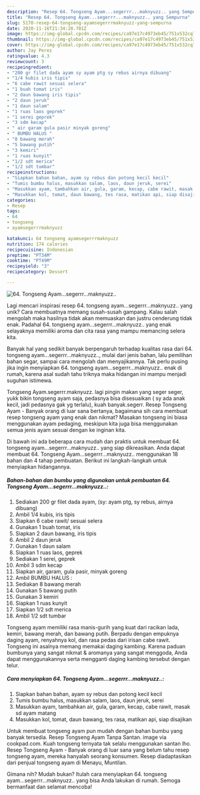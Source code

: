 ```yaml
---
description: "Resep 64. Tongseng Ayam...segerrr...maknyuzz.. yang Sempurna"
title: "Resep 64. Tongseng Ayam...segerrr...maknyuzz.. yang Sempurna"
slug: 5170-resep-64-tongseng-ayamsegerrrmaknyuzz-yang-sempurna
date: 2020-11-16T21:34:28.701Z
image: https://img-global.cpcdn.com/recipes/ca97e17c4973eb45/751x532cq70/64-tongseng-ayamsegerrrmaknyuzz-foto-resep-utama.jpg
thumbnail: https://img-global.cpcdn.com/recipes/ca97e17c4973eb45/751x532cq70/64-tongseng-ayamsegerrrmaknyuzz-foto-resep-utama.jpg
cover: https://img-global.cpcdn.com/recipes/ca97e17c4973eb45/751x532cq70/64-tongseng-ayamsegerrrmaknyuzz-foto-resep-utama.jpg
author: Jay Perez
ratingvalue: 4.3
reviewcount: 3
recipeingredient:
- "200 gr filet dada ayam sy ayam ptg sy rebus airnya dibuang"
- "1/4 kubis iris tipis"
- "6 cabe rawit sesuai selera"
- "1 buah tomat iris"
- "2 daun bawang iris tipis"
- "2 daun jeruk"
- "1 daun salam"
- "1 ruas laos geprek"
- "1 serei geprek"
- "3 sdm kecap"
- " air garam gula pasir minyak goreng"
- " BUMBU HALUS "
- "8 bawang merah"
- "5 bawang putih"
- "3 kemiri"
- "1 ruas kunyit"
- "1/2 sdt merica"
- "1/2 sdt tumbar"
recipeinstructions:
- "Siapkan bahan bahan, ayam sy rebus dan potong kecil kecil"
- "Tumis bumbu halus, masukkan salam, laos, daun jeruk, serei"
- "Masukkan ayam, tambahkan air, gula, garam, kecap, cabe rawit, masak sd ayam matang"
- "Masukkan kol, tomat, daun bawang, tes rasa, matikan api, siap disajikan"
categories:
- Resep
tags:
- 64
- tongseng
- ayamsegerrrmaknyuzz

katakunci: 64 tongseng ayamsegerrrmaknyuzz 
nutrition: 174 calories
recipecuisine: Indonesian
preptime: "PT34M"
cooktime: "PT49M"
recipeyield: "3"
recipecategory: Dessert

---
```



![64. Tongseng Ayam...segerrr...maknyuzz..](https://img-global.cpcdn.com/recipes/ca97e17c4973eb45/751x532cq70/64-tongseng-ayamsegerrrmaknyuzz-foto-resep-utama.jpg)

Lagi mencari inspirasi resep 64. tongseng ayam...segerrr...maknyuzz.. yang unik? Cara membuatnya memang susah-susah gampang. Kalau salah mengolah maka hasilnya tidak akan memuaskan dan justru cenderung tidak enak. Padahal 64. tongseng ayam...segerrr...maknyuzz.. yang enak selayaknya memiliki aroma dan cita rasa yang mampu memancing selera kita.

Banyak hal yang sedikit banyak berpengaruh terhadap kualitas rasa dari 64. tongseng ayam...segerrr...maknyuzz.., mulai dari jenis bahan, lalu pemilihan bahan segar, sampai cara mengolah dan menyajikannya. Tak perlu pusing jika ingin menyiapkan 64. tongseng ayam...segerrr...maknyuzz.. enak di rumah, karena asal sudah tahu triknya maka hidangan ini mampu menjadi suguhan istimewa.

Tongseng Ayam.segerrr.maknyuzz. lagi pingin makan yang seger seger, yukk bikin tongseng ayam saja, pedasnya bisa disesuaikan ( sy ada anak kecil, jadi pedasnya gak yg terlalu), kuah banyak.segerr. Resep Tongseng Ayam - Banyak orang di luar sana bertanya, bagaimana sih cara membuat resep tongseng ayam yang enak dan nikmat? Masakan tongseng ini biasa menggunakan ayam pedaging, meskipun kita juga bisa menggunakan semua jenis ayam sesuai dengan ke inginan kita.


Di bawah ini ada beberapa cara mudah dan praktis untuk membuat 64. tongseng ayam...segerrr...maknyuzz.. yang siap dikreasikan. Anda dapat membuat 64. Tongseng Ayam...segerrr...maknyuzz.. menggunakan 18 bahan dan 4 tahap pembuatan. Berikut ini langkah-langkah untuk menyiapkan hidangannya.

<!--inarticleads1-->

##### Bahan-bahan dan bumbu yang digunakan untuk pembuatan 64. Tongseng Ayam...segerrr...maknyuzz..:

1. Sediakan 200 gr filet dada ayam, (sy: ayam ptg, sy rebus, airnya dibuang)
1. Ambil 1/4 kubis, iris tipis
1. Siapkan 6 cabe rawit/ sesuai selera
1. Gunakan 1 buah tomat, iris
1. Siapkan 2 daun bawang, iris tipis
1. Ambil 2 daun jeruk
1. Gunakan 1 daun salam
1. Siapkan 1 ruas laos, geprek
1. Sediakan 1 serei, geprek
1. Ambil 3 sdm kecap
1. Siapkan  air, garam, gula pasir, minyak goreng
1. Ambil  BUMBU HALUS :
1. Sediakan 8 bawang merah
1. Gunakan 5 bawang putih
1. Gunakan 3 kemiri
1. Siapkan 1 ruas kunyit
1. Siapkan 1/2 sdt merica
1. Ambil 1/2 sdt tumbar


Tongseng ayam memiliki rasa manis-gurih yang kuat dari racikan lada, kemiri, bawang merah, dan bawang putih. Berpadu dengan empuknya daging ayam, renyahnya kol, dan rasa pedas dari irisan cabe rawit. Tongseng ini asalnya memang memakai daging kambing. Karena paduan bumbunya yang sangat nikmat &amp; aromanya yang sangat menggoda, Anda dapat menggunakannya serta mengganti daging kambing tersebut dengan telur. 

<!--inarticleads2-->

##### Cara menyiapkan 64. Tongseng Ayam...segerrr...maknyuzz..:

1. Siapkan bahan bahan, ayam sy rebus dan potong kecil kecil
1. Tumis bumbu halus, masukkan salam, laos, daun jeruk, serei
1. Masukkan ayam, tambahkan air, gula, garam, kecap, cabe rawit, masak sd ayam matang
1. Masukkan kol, tomat, daun bawang, tes rasa, matikan api, siap disajikan


Untuk membuat tongseng ayam pun mudah dengan bahan bumbu yang banyak tersedia. Resep Tongseng Ayam Tanpa Santan. image via cookpad.com. Kuah tongseng ternyata tak selalu menggunakan santan lho. Resep Tongseng Ayam - Banyak orang di luar sana yang belum tahu resep tongseng ayam, mereka hanyalah seorang konsumen. Resep diadaptasikan dari penjual tongseng ayam di Menayu, Muntilan. 

Gimana nih? Mudah bukan? Itulah cara menyiapkan 64. tongseng ayam...segerrr...maknyuzz.. yang bisa Anda lakukan di rumah. Semoga bermanfaat dan selamat mencoba!
